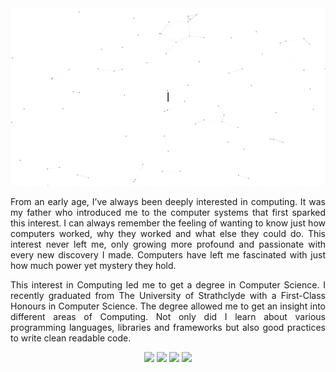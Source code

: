 <div align="center">
    <img alt="GIF" src="https://raw.githubusercontent.com/iamkhattar/iamkhattar/master/iamkhattar.gif" />
</div>

<div align="justify">
    <p align="justify">From an early age, I’ve always been deeply interested in computing. It was my father who introduced me to the computer systems that first sparked this interest. I can always remember the feeling of wanting to know just how computers worked, why they worked and what else they could do. This interest never left me, only growing more profound and passionate with every new discovery I made. Computers have left me fascinated with just how much power yet mystery they hold.</p>
    <p align="justify">This interest in Computing led me to get a degree in Computer Science. I recently graduated from The University of Strathclyde with a First-Class Honours in Computer Science. The degree allowed me to get an insight into different areas of Computing. Not only did I learn about various programming languages, libraries and frameworks but also good practices to write clean readable code.</p>
</div>

<div align="center">
    <a href="https://www.linkedin.com/in/iamkhattar/"><img src="https://img.shields.io/badge/-iamkhattar-blue?style=for-the-badge&logo=Linkedin&logoColor=white&link=https://www.linkedin.com/in/iamkhattar/"></a>
    <a href="https://iamkhattar.github.io/"><img src="https://img.shields.io/badge/-Website-grey?style=for-the-badge&logo=Google+Chrome&logoColor=white&link=https://www.github.com/iamkhattar/"></a>
    <a href="mailto:shivamkhattar1@gmail.com"><img src="https://img.shields.io/badge/-Gmail-red?style=for-the-badge&logo=Gmail&logoColor=white&link=mailto:shivamkhattar1@gmail.com"></a>
    <a href="https://www.github.com/iamkhattar/"><img src="https://img.shields.io/badge/-iamkhattar-black?style=for-the-badge&logo=Github&logoColor=white&link=https://www.github.com/iamkhattar/"></a>
</div>
